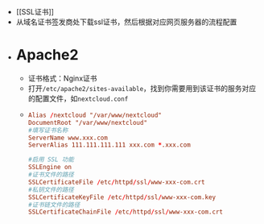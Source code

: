 - [[SSL证书]]
- 从域名证书签发商处下载ssl证书，然后根据对应网页服务器的流程配置
- # Apache2
	- 证书格式：Nginx证书
	- 打开`/etc/apache2/sites-available`，找到你需要用到该证书的服务对应的配置文件，如`nextcloud.conf`
	- ```conf
	  Alias /nextcloud "/var/www/nextcloud"
	  DocumentRoot "/var/www/nextcloud"
	  #填写证书名称
	  ServerName www.xxx.com
	  ServerAlias 111.111.111.111 xxx.com *.xxx.com
	  
	  #启用 SSL 功能
	  SSLEngine on
	  #证书文件的路径
	  SSLCertificateFile /etc/httpd/ssl/www-xxx-com.crt
	  #私钥文件的路径
	  SSLCertificateKeyFile /etc/httpd/ssl/www-xxx-com.key
	  #证书链文件的路径
	  SSLCertificateChainFile /etc/httpd/ssl/www-xxx-com.crt
	  ```